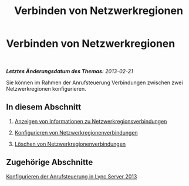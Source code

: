 ﻿---
title: Verbinden von Netzwerkregionen
TOCTitle: Verbinden von Netzwerkregionen
ms:assetid: 5ba6c80a-4124-437f-b57a-8d10534cf209
ms:mtpsurl: https://technet.microsoft.com/de-de/library/JJ688070(v=OCS.15)
ms:contentKeyID: 49890763
ms.date: 05/19/2016
mtps_version: v=OCS.15
ms.translationtype: HT
---

# Verbinden von Netzwerkregionen

 

_**Letztes Änderungsdatum des Themas:** 2013-02-21_

Sie können im Rahmen der Anrufsteuerung Verbindungen zwischen zwei Netzwerkregionen konfigurieren.

## In diesem Abschnitt

1.  [Anzeigen von Informationen zu Netzwerkregionsverbindungen](lync-server-2013-viewing-network-region-link-information.md)

2.  [Konfigurieren von Netzwerkregionenverbindungen](lync-server-2013-configuring-network-region-links.md)

3.  [Löschen von Netzwerkregionenverbindungen](lync-server-2013-deleting-network-region-links.md)

## Zugehörige Abschnitte

[Konfigurieren der Anrufsteuerung in Lync Server 2013](lync-server-2013-configure-call-admission-control.md)

